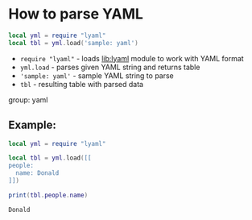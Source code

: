 # How to parse YAML

```lua
local yml = require "lyaml"
local tbl = yml.load('sample: yaml')
```

- `require "lyaml"` - loads [lib:lyaml](https://onelinerhub.com/lua/install-yaml-lyaml-module-with-luarocks) module to work with YAML format
- `yml.load` - parses given YAML string and returns table
- `'sample: yaml'` - sample YAML string to parse
- `tbl` - resulting table with parsed data

group: yaml

## Example: 
```lua
local yml = require "lyaml"

local tbl = yml.load([[
people:
  name: Donald
]])

print(tbl.people.name)
```
```
Donald

```

